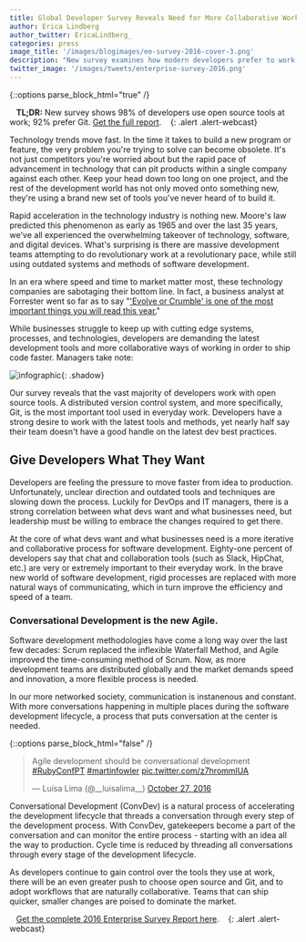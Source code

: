 ```yaml
---
title: Global Developer Survey Reveals Need for More Collaborative Workflows
author: Erica Lindberg
author_twitter: EricaLindberg_
categories: press
image_title: '/images/blogimages/ee-survey-2016-cover-3.png'
description: "New survey examines how modern developers prefer to work." 
twitter_image: '/images/tweets/enterprise-survey-2016.png'
---
```


{::options parse_block_html="true" /}

<i class="fa fa-gitlab" style="color:rgb(107,79,187); font-size:.85em" aria-hidden="true"></i>&nbsp;&nbsp;
**TL;DR:** New survey shows 98% of developers use open source tools at work; 92% prefer Git. [Get the full report][report-lp].
&nbsp;&nbsp;<i class="fa fa-gitlab" style="color:rgb(107,79,187); font-size:.85em" aria-hidden="true"></i>
{: .alert .alert-webcast}

Technology trends move fast. In the time it takes to build a new program or 
feature, the very problem you're trying to solve can become obsolete. It's not 
just competitors you're worried about but the rapid pace of advancement in 
technology that can pit products within a single company against each other. 
Keep your head down too long on one project, and the rest of the development 
world has not only moved onto something new, they're using a brand new 
set of tools you've never heard of to build it.

<!-- more --> 

Rapid acceleration in the technology 
industry is nothing new. Moore's law predicted this phenomenon as early as 1965 
and over the last 35 years, we've all experienced the overwhelming takeover of
technology, software, and digital devices. What's surprising is there are massive development teams attempting to do revolutionary work at a 
revolutionary pace, while still using outdated systems and methods of software development. 

In an era where speed and time to market matter most, these technology companies 
are sabotaging their bottom line. In fact, a business analyst at Forrester 
went so far as to say "['Evolve or Crumble' is one of the most important things 
you will read this year.][forrester-blog-odonnell]"

While businesses struggle to keep up with cutting edge systems, processes, and 
technologies, developers are demanding the latest development tools and 
more collaborative ways of working in order to ship code faster. Managers take note:

![infographic](/images/blogimages/enterprise-survey-2016-infographic.png){: .shadow}

Our survey reveals that the vast majority of developers work with open source tools. A distributed version control system, and more specifically, Git, is the
most important tool used in everyday work. Developers have a strong desire to work
with the latest tools and methods, yet nearly half say their team doesn't have
a good handle on the latest dev best practices. 

## Give Developers What They Want 

Developers are feeling the pressure to move faster from idea to production. 
Unfortunately, unclear direction and outdated tools and techniques are slowing 
down the process. Luckily for DevOps and IT managers, there is a strong correlation 
between what devs want and what businesses need, but leadership must be willing to 
embrace the changes required to get there. 

At the core of what devs want and what businesses need is a more iterative and 
collaborative process for software development. Eighty-one percent of developers say that 
chat and collaboration tools (such as Slack, HipChat, etc.) are very or extremely 
important to their everyday work. In the brave new world of software development,
rigid processes are replaced with more natural ways of communicating, which in turn
improve the efficiency and speed of a team. 

### Conversational Development is the new Agile.

Software development methodologies have come a long way over the last few decades: 
Scrum replaced the inflexible Waterfall Method, and Agile improved the time-consuming
method of Scrum. Now, as more development teams are distributed globally and the market 
demands speed and innovation, a more flexible process is needed.

In our more networked society, communication is instanenous and constant. With more 
conversations happening in multiple places during the software development lifecycle,
a process that puts conversation at the center is needed. 

{::options parse_block_html="false" /}

<blockquote class="twitter-tweet" data-lang="en"><p lang="en" dir="ltr">Agile development should be conversational development <a href="https://twitter.com/hashtag/RubyConfPT?src=hash">#RubyConfPT</a> <a href="https://twitter.com/hashtag/martinfowler?src=hash">#martinfowler</a> <a href="https://t.co/z7hrommlUA">pic.twitter.com/z7hrommlUA</a></p>&mdash; Luísa Lima (@__luisalima__) <a href="https://twitter.com/__luisalima__/status/791574169876045825">October 27, 2016</a></blockquote>
<script async src="//platform.twitter.com/widgets.js" charset="utf-8"></script>

Conversational Development (ConvDev) is a natural process of accelerating the
development lifecycle that threads a conversation through every step of the 
development process. With ConvDev, gatekeepers become a part of the conversation
and can monitor the entire process - starting with an idea all the way to production. Cycle time
is reduced by threading all conversations through every stage of the development lifecycle. 

As developers continue to gain control over the tools they use at work, there will be an 
even greater push to choose open source and Git, and to adopt workflows that are 
naturally collaborative. Teams that can ship quicker, smaller changes are poised
to dominate the market. 

<i class="fa fa-gitlab" style="color:rgb(107,79,187); font-size:.85em" aria-hidden="true"></i>&nbsp;&nbsp;
 [Get the complete 2016 Enterprise Survey Report here][report-lp].
&nbsp;&nbsp;<i class="fa fa-gitlab" style="color:rgb(107,79,187); font-size:.85em" aria-hidden="true"></i>
{: .alert .alert-webcast}

<!-- identifiers --> 

[forrester-blog-odonnell]: http://blogs.forrester.com/glenn_odonnell/16-09-13-tech_vendors_must_evolve_or_crumble_the_report_you_must_read
[report-lp]: https://page.gitlab.com/2016-Developer-Survey_2016-Developer-Survey.html